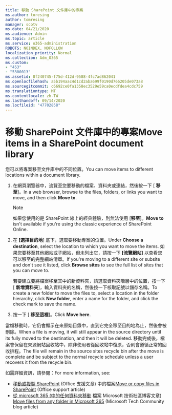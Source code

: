 ```yaml
---
title: 移動 SharePoint 文件庫中的專案
ms.author: toresing
author: tomresing
manager: scotv
ms.date: 04/21/2020
ms.audience: Admin
ms.topic: article
ms.service: o365-administration
ROBOTS: NOINDEX, NOFOLLOW
localization_priority: Normal
ms.collection: Adm_O365
ms.custom:
- "453"
- "5300013"
ms.assetid: 8f240745-f75d-412d-9588-4fc7ad862041
ms.openlocfilehash: a5b194aac4d1cd2aba699f0190d766205de073a8
ms.sourcegitcommit: c6692ce0fa1358ec3529e59ca0ecdfdea4cdc759
ms.translationtype: MT
ms.contentlocale: zh-TW
ms.lasthandoff: 09/14/2020
ms.locfileid: "47702858"
---
```

# <a name="move-items-in-a-sharepoint-document-library"></a><span data-ttu-id="ce88a-102">移動 SharePoint 文件庫中的專案</span><span class="sxs-lookup"><span data-stu-id="ce88a-102">Move items in a SharePoint document library</span></span>

<span data-ttu-id="ce88a-103">您可以將專案移至文件庫中的不同位置。</span><span class="sxs-lookup"><span data-stu-id="ce88a-103">You can move items to different locations within a document library.</span></span>
  
1. <span data-ttu-id="ce88a-104">在網頁瀏覽器中，流覽至您要移動的檔案、資料夾或連結，然後按一下 [ **移至**]。</span><span class="sxs-lookup"><span data-stu-id="ce88a-104">In a web browser, browse to the files, folders, or links you want to move, and then click **Move to**.</span></span>

    > [!NOTE]
    > <span data-ttu-id="ce88a-105">如果您使用的是 SharePoint 線上的經典體驗，則無法使用 [**移至**]。</span><span class="sxs-lookup"><span data-stu-id="ce88a-105">**Move to** isn't available if you're using the classic experience of SharePoint Online.</span></span>
  
2. <span data-ttu-id="ce88a-106">在 **[選擇目的地**] 底下，選取要移動專案的位置。</span><span class="sxs-lookup"><span data-stu-id="ce88a-106">Under **Choose a destination**, select the location to which you want to move the items.</span></span> <span data-ttu-id="ce88a-107">如果您要移至其他網站或子網站，但未列出它，請按一下 **[流覽網站]** 以查看您可以移至的完整網站清單。</span><span class="sxs-lookup"><span data-stu-id="ce88a-107">If you're moving to a different site or subsite and don't see it listed, click **Browse sites** to see the full list of sites that you can move to.</span></span>

    <span data-ttu-id="ce88a-108">若要建立要將檔案移至其中的新資料夾，請選取資料夾階層中的位置，按一下 [ **新增資料夾**]，輸入資料夾的名稱，然後按一下核取記號以儲存名稱。</span><span class="sxs-lookup"><span data-stu-id="ce88a-108">To create a new folder to move the files to, select a location in the folder hierarchy, click **New folder**, enter a name for the folder, and click the check mark to save the name.</span></span>

3. <span data-ttu-id="ce88a-109">按一下 [ **移至這裡**]。</span><span class="sxs-lookup"><span data-stu-id="ce88a-109">Click **Move here**.</span></span>

 <span data-ttu-id="ce88a-110">當檔移動時，它仍會顯示在來原始目錄中，直到它完全移至目的地為止，然後會被刪除。</span><span class="sxs-lookup"><span data-stu-id="ce88a-110">When a file is moving, it will still appear in the source directory until its fully moved to the destination, and then it will be deleted.</span></span> <span data-ttu-id="ce88a-111">移動完成後，檔案會保留在來源網站回收站中，除非使用者從回收站中復原，否則會遵循正常的回收排程。</span><span class="sxs-lookup"><span data-stu-id="ce88a-111">The file will remain in the source sites recycle bin after the move is complete and be subject to the normal recycle schedule unless a user recovers it from the recycle bin.</span></span>

<span data-ttu-id="ce88a-112">如需詳細資訊，請參閱：</span><span class="sxs-lookup"><span data-stu-id="ce88a-112">For more information, see:</span></span>

 - <span data-ttu-id="ce88a-113">[移動或複製 SharePoint](https://support.office.com/article/move-or-copy-files-in-sharepoint-00e2f483-4df3-46be-a861-1f5f0c1a87bc) (Office 支援文章) 中的檔案</span><span class="sxs-lookup"><span data-stu-id="ce88a-113">[Move or copy files in SharePoint](https://support.office.com/article/move-or-copy-files-in-sharepoint-00e2f483-4df3-46be-a861-1f5f0c1a87bc) (Office support article)</span></span>
 - <span data-ttu-id="ce88a-114">[從 microsoft 365 (中的任何資料夾移動](https://techcommunity.microsoft.com/t5/Microsoft-SharePoint-Blog/Now-move-files-anywhere-in-Office-365-SharePoint-and-OneDrive/ba-p/146973) 檔案 Microsoft 技術社區博客文章) </span><span class="sxs-lookup"><span data-stu-id="ce88a-114">[Move files from any folder in Microsoft 365](https://techcommunity.microsoft.com/t5/Microsoft-SharePoint-Blog/Now-move-files-anywhere-in-Office-365-SharePoint-and-OneDrive/ba-p/146973) (Microsoft Tech Community blog article)</span></span> 